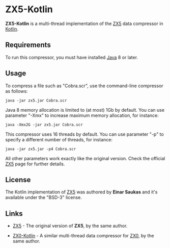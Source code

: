 # ZX5-Kotlin

**ZX5-Kotlin** is a multi-thread implementation of the
[ZX5](https://github.com/einar-saukas/ZX5) data compressor in
[Kotlin](https://kotlinlang.org/).


## Requirements

To run this compressor, you must have installed [Java](https://www.java.com/) 8 
or later.


## Usage

To compress a file such as "Cobra.scr", use the command-line compressor as
follows:

```
java -jar zx5.jar Cobra.scr
```

Java 8 memory allocation is limited to (at most) 1Gb by default. You can use 
parameter "-Xmx" to increase maximum memory allocation, for instance:

```
java -Xmx2G -jar zx5.jar Cobra.scr
```

This compressor uses 16 threads by default. You can use parameter "-p" to
specify a different number of threads, for instance:

```
java -jar zx5.jar -p4 Cobra.scr
```

All other parameters work exactly like the original version. Check the official
[ZX5](https://github.com/einar-saukas/ZX5) page for further details.


## License

The Kotlin implementation of [ZX5](https://github.com/einar-saukas/ZX5) was
authored by **Einar Saukas** and it's available under the "BSD-3" license.


## Links

* [ZX5](https://github.com/einar-saukas/ZX5) - The original version of **ZX5**,
by the same author.

* [ZX0-Kotlin](https://github.com/einar-saukas/ZX0-Kotlin) - A similar
multi-thread data compressor for [ZX0](https://github.com/einar-saukas/ZX0),
by the same author.
